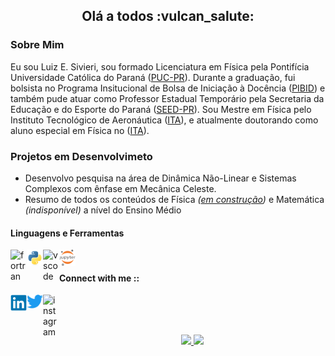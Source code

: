 
<h2 align="center"><b>Olá a todos :vulcan_salute:</b></h2>

<h3 align="left"><b> Sobre Mim </b></h3>

Eu sou Luiz E. Sivieri, sou formado Licenciatura em Física pela Pontifícia Universidade Católica do Paraná ([PUC-PR]). Durante a graduação, fui bolsista no Programa Insitucional de Bolsa de Iniciação à Docência ([PIBID]) e também pude atuar como Professor Estadual Temporário pela Secretaria da Educação e do Esporte do Paraná ([SEED-PR]). Sou Mestre em Física pelo Instituto Tecnológico de Aeronáutica ([ITA]), e atualmente doutorando como aluno especial em Física no ([ITA]). 

### Projetos em Desenvolvimeto

* Desenvolvo pesquisa na área de Dinâmica Não-Linear e Sistemas Complexos com ênfase em Mecânica Celeste.
* Resumo de todos os conteúdos de Física _([em construção])_ e Matemática _(indisponível)_ a nível do Ensino Médio

#### Linguagens e Ferramentas

<img align="left" alt="fortran" width="26px" src="https://upload.wikimedia.org/wikipedia/commons/thumb/b/b8/Fortran_logo.svg/120px-Fortran_logo.svg.png" /></img>
<img align="left" alt="python" width="26px" src="https://raw.githubusercontent.com/devicons/devicon/master/icons/python/python-original.svg" /></img>
<img align="left" alt="vscode" width="26px" src="https://upload.wikimedia.org/wikipedia/commons/thumb/2/2d/Visual_Studio_Code_1.18_icon.svg/64px-Visual_Studio_Code_1.18_icon.svg.png" /></img>
<img align="left" alt="jupyter" width="26px" src="https://raw.githubusercontent.com/devicons/devicon/master/icons/jupyter/jupyter-original-wordmark.svg" /></img>
<br />

#### Connect with me :: 
[<img align="left" alt="linkedin" width="26px" src="https://raw.githubusercontent.com/devicons/devicon/master/icons/linkedin/linkedin-original.svg" />][linkedin]
[<img align="left" alt="twitter" width="26px" src="https://raw.githubusercontent.com/devicons/devicon/master/icons/twitter/twitter-original.svg" />][twitter]
[<img align="left" alt="instagram" width="26px" src="https://cdn.icon-icons.com/icons2/836/PNG/128/Instagram_icon-icons.com_66804.png" />][instagram]

<br />
<br />

##
<p>
<div align="center">
    <a href="https://github.com/lesivieri">
    <img height="150em" src="https://github-readme-stats.vercel.app/api?username=lesivieri&show_icons=true&theme=github_dark&include_all_commits=true&count_private=true"/>
    <img height="150em" src="https://github-readme-stats.vercel.app/api/top-langs/?username=lesivieri&layout=compact&langs_count=7&theme=github_dark"/>
</div>
</p>


<!-- SITES -->
[website]: https://www.alura.com.br/
[instagram]: https://www.instagram.com/
[twitter]: https://twitter.com/LuizSivieri
[linkedin]: https://www.linkedin.com/in/luiz-eduardo-sivieri-371bab188/
[ITA]: https://www.pgfis.ita.br/pt/
[PUC-PR]: https://www.pucpr.br/cursos-graduacao/fisica/
[PIBID]: http://portal.mec.gov.br/pibid
[SEED-PR]: https://www.educacao.pr.gov.br/

<!-- Projetos -->
[em construção]: https://lesivieri.github.io/fisem/teste3
